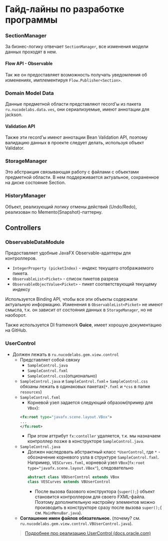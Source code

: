 # Гайд-лайны по разработке программы

### SectionManager

За бизнес-логику отвечает `SectionManager`, все изменения модели данных проходят в нем.

#### Flow API - Observable

Так же он предоставляет возможность получать уведомления об изменениях, имплементируя
`Flow.Publisher<Section>`.

### Domain Model Data

Данные предметной области представляют record'ы из пакета `ru.nucodelabs.data.ves`, они сериализуемые, имеют аннотации
для jackson.

#### Validation API

Также эти record'ы имеют аннотации Bean Validation API, поэтому валидацию данных в проекте следует делать, используя
объект Validator.

### StorageManager

Это абстракция связывающая работу с файлами с объектами предметной области. В нем поддерживается актуальное, сохраненное
на диске состояние Section.

### HistoryManager

Объект, реализующий логику отмены действий (Undo/Redo), реализован по Memento(Snapshot)-паттерну.

## Controllers

### ObservableDataModule

Предоставляет удобные JavaFX Observable-адаптеры для контроллеров.

- `IntegerProperty (picketIndex)` - индекс текущего отображаемого пикета.
- `ObservableList<Picket>` - список пикетов разреза
- `ObservableObjectValue<Picket>` - пикет соответствующий текущему индексу

Используется Binding API, чтобы все эти объекты содержали актуальную информацию. Изменения в `ObservableList<Picket>` не
имеют смысла, т.к. он зависит от состояния данных в `StorageManager`, но не наоборот.

Также используется DI framework **Guice**, имеет хорошую документацию на GitHub.

### UserControl

- Должен лежать в `ru.nucodelabs.gem.view.control`
    - Представляет собой связку
        - `SampleControl.java`
        - `SampleControl.fxml`
        - `SampleControl.css`(опционально)
    - `SampleControl.java` и `SampleControl.fxml`+ `SampleControl.css` обязаны лежать в одинаковых пакетах(`*.fxml`
      и `*css` в папке `resources`)
    - `SampleControl.fxml`
        - Корневой узел задается следующий образом(пример для `VBox`):
      ```xml
      <fx:root type="javafx.scene.layout.VBox"> 
      ... 
      </fx:root>
      ```
        - При этом аттрибут `fx:contoller` удаляется, т.к. мы назначаем контроллер позже в
          конструкторе `SampleControl.java`.
    - `SampleControl.java`
        - Должен наследовать абстрактный класс `*UserControl`, где `*` - обозначение корневого узла в
          структуре `SampleControl.fxml`. Например, `VESCurves.fxml`, корневой узел
          `VBox`(`fx:root type="javafx.scene.layout.VBox"`), следовательно
          ```java 
          abstract class VBUserControl extends VBox  
          class VESCurves extends VBUserControl
          ```
            - После вызова базового конструктора (`super();`) объект становится контроллером для своего FXML-файла.
              Поэтому дополнительную настройку элементов можно производить в конструкторе сразу после вызова `super();`(
              см. `MainMenuBar.java`).
    - **Соглашение имен файлов обязательное.** (почему? см. `ru.nucodelabs.gem.view.control.VBUserControl.java`).
  > [Подробнее про реализацию UserControl (docs.oracle.com)](https://docs.oracle.com/javafx/2/fxml_get_started/custom_control.htm)
